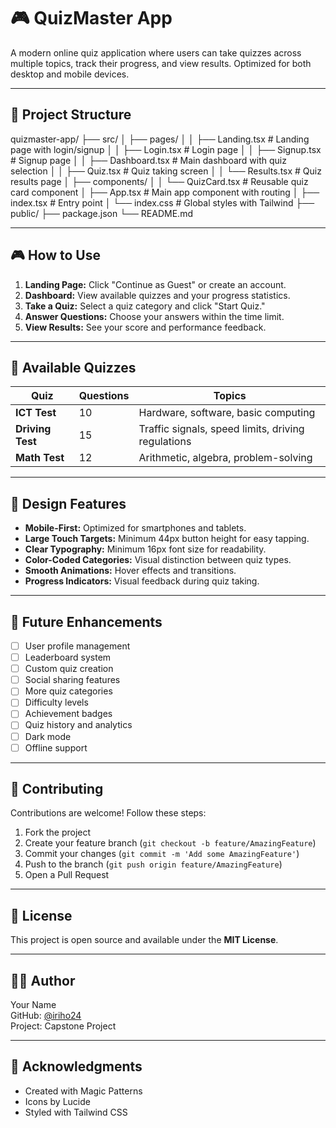 # 🎮 QuizMaster App

A modern online quiz application where users can take quizzes across multiple topics, track their progress, and view results. Optimized for both desktop and mobile devices.

---

## 📂 Project Structure

quizmaster-app/
├── src/
│ ├── pages/
│ │ ├── Landing.tsx # Landing page with login/signup
│ │ ├── Login.tsx # Login page
│ │ ├── Signup.tsx # Signup page
│ │ ├── Dashboard.tsx # Main dashboard with quiz selection
│ │ ├── Quiz.tsx # Quiz taking screen
│ │ └── Results.tsx # Quiz results page
│ ├── components/
│ │ └── QuizCard.tsx # Reusable quiz card component
│ ├── App.tsx # Main app component with routing
│ ├── index.tsx # Entry point
│ └── index.css # Global styles with Tailwind
├── public/
├── package.json
└── README.md



---

## 🎮 How to Use

1. **Landing Page:** Click "Continue as Guest" or create an account.
2. **Dashboard:** View available quizzes and your progress statistics.
3. **Take a Quiz:** Select a quiz category and click "Start Quiz."
4. **Answer Questions:** Choose your answers within the time limit.
5. **View Results:** See your score and performance feedback.

---

## 🎯 Available Quizzes

| Quiz | Questions | Topics |
|------|-----------|--------|
| **ICT Test** | 10 | Hardware, software, basic computing |
| **Driving Test** | 15 | Traffic signals, speed limits, driving regulations |
| **Math Test** | 12 | Arithmetic, algebra, problem-solving |

---

## 🎨 Design Features

- **Mobile-First:** Optimized for smartphones and tablets.
- **Large Touch Targets:** Minimum 44px button height for easy tapping.
- **Clear Typography:** Minimum 16px font size for readability.
- **Color-Coded Categories:** Visual distinction between quiz types.
- **Smooth Animations:** Hover effects and transitions.
- **Progress Indicators:** Visual feedback during quiz taking.

---

## 🔮 Future Enhancements

- [ ] User profile management
- [ ] Leaderboard system
- [ ] Custom quiz creation
- [ ] Social sharing features
- [ ] More quiz categories
- [ ] Difficulty levels
- [ ] Achievement badges
- [ ] Quiz history and analytics
- [ ] Dark mode
- [ ] Offline support

---

## 🤝 Contributing

Contributions are welcome! Follow these steps:

1. Fork the project  
2. Create your feature branch (`git checkout -b feature/AmazingFeature`)  
3. Commit your changes (`git commit -m 'Add some AmazingFeature'`)  
4. Push to the branch (`git push origin feature/AmazingFeature`)  
5. Open a Pull Request

---

## 📝 License

This project is open source and available under the **MIT License**.

---

## 👨‍💻 Author

Your Name  
GitHub: [@iriho24](https://github.com/iriho24)  
Project: Capstone Project

---

## 🙏 Acknowledgments

- Created with Magic Patterns  
- Icons by Lucide  
- Styled with Tailwind CSS
